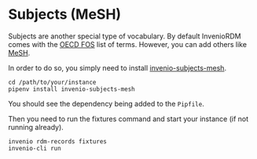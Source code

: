 # Subjects (MeSH)

Subjects are another special type of vocabulary. By default InvenioRDM comes
with the [OECD FOS](http://oecd.org/science/inno/38235147.pdf) list of terms.
However, you can add others like [MeSH](https://www.ncbi.nlm.nih.gov/mesh/).

In order to do so, you simply need to install [invenio-subjects-mesh](https://github.com/galterlibrary/invenio-subjects-mesh).

```
cd /path/to/your/instance
pipenv install invenio-subjects-mesh
```

You should see the dependency being added to the `Pipfile`.

Then you need to run the fixtures command and start your instance (if not running already).

```
invenio rdm-records fixtures
invenio-cli run
```